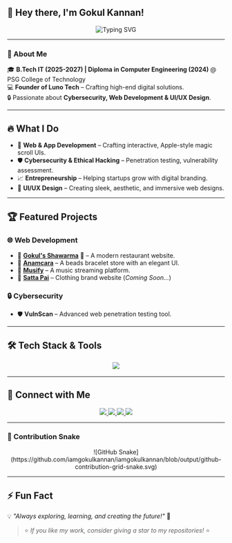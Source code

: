 ## 👋 Hey there, I'm Gokul Kannan!  

<p align="center">  
  <img src="https://readme-typing-svg.herokuapp.com?font=Fira+Code&weight=600&size=22&pause=1000&color=F7F7F7&center=true&width=500&lines=Web+Designer+|+Cybersecurity+Enthusiast;Entrepreneur+Mentor+|+Ethical+Hacker;Building+Digital+Experiences!" alt="Typing SVG" />  
</p>

---  

### 🚀 About Me
🎓 **B.Tech IT (2025-2027) | Diploma in Computer Engineering (2024)** @ PSG College of Technology  
💻 **Founder of Luno Tech** – Crafting high-end digital solutions.  
🔒 Passionate about **Cybersecurity, Web Development & UI/UX Design**.

---  

## 🔥 What I Do  
- 🚀 **Web & App Development** – Crafting interactive, Apple-style magic scroll UIs.  
- 🛡 **Cybersecurity & Ethical Hacking** – Penetration testing, vulnerability assessment.  
- 📈 **Entrepreneurship** – Helping startups grow with digital branding.  
- 🎨 **UI/UX Design** – Creating sleek, aesthetic, and immersive web designs.  

---  

## 🏆 Featured Projects  
### 🌐 Web Development
- 🚀 **[Gokul's Shawarma](https://gokuls-shawarma.netlify.app)** 🍗 – A modern restaurant website.
- 📿 **[Anamcara](https://anamcara.netlify.app)** – A beads bracelet store with an elegant UI.
- 🎵 **[Musify](https://gokul-musify.netlify.app)** – A music streaming platform.
- 👕 **[Satta Pai](#)** – Clothing brand website (*Coming Soon...*)

### 🔒 Cybersecurity
- 🛡 **VulnScan** – Advanced web penetration testing tool.

---  

## 🛠️ Tech Stack & Tools  
<p align="center">  
  <img src="https://skillicons.dev/icons?i=react,tailwind,js,html,css,nodejs,mongodb,git,figma,photoshop,kali" />  
</p>

---  

## 🚀 Connect with Me  
<p align="center">
  <a href="https://gokulkannan.vercel.app">
    <img src="https://img.shields.io/badge/Portfolio-%23000000.svg?style=for-the-badge&logo=vercel&logoColor=white" />
  </a>
  <a href="https://www.linkedin.com/in/gxkux/">
    <img src="https://img.shields.io/badge/LinkedIn-%230077B5.svg?style=for-the-badge&logo=linkedin&logoColor=white" />
  </a>
  <a href="https://www.instagram.com/gxkux/">
    <img src="https://img.shields.io/badge/Instagram-%23E4405F.svg?style=for-the-badge&logo=instagram&logoColor=white" />
  </a>
  <a href="https://github.com/iamgokulkannan">
    <img src="https://img.shields.io/badge/GitHub-%23121011.svg?style=for-the-badge&logo=github&logoColor=white" />
  </a>
</p>

---  

<h3> 🐍 Contribution Snake</h3>
<div align="center">
  ![GitHub Snake](https://github.com/iamgokulkannan/iamgokulkannan/blob/output/github-contribution-grid-snake.svg)
</div>

---  

## ⚡ Fun Fact  
💡 *"Always exploring, learning, and creating the future!"* 🚀  

> ⭐ *If you like my work, consider giving a star to my repositories!* ⭐
